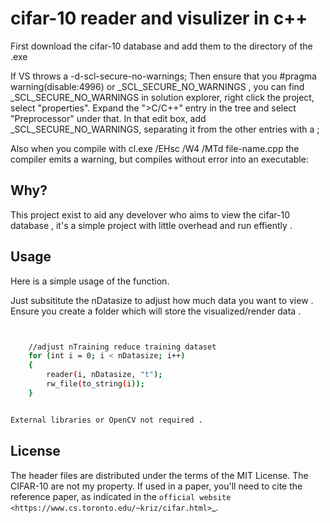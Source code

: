 # cifar-10 reader and visulizer in c++

First download the cifar-10 database and add them to the directory of the .exe

If VS throws a -d-scl-secure-no-warnings; 
Then ensure that you #pragma warning(disable:4996) or _SCL_SECURE_NO_WARNINGS , you can find 
_SCL_SECURE_NO_WARNINGS in solution explorer, right click the project, select "properties".
Expand the ">C/C++" entry in the tree and select "Preprocessor" under that. 
In that edit box, add _SCL_SECURE_NO_WARNINGS, separating it from the other entries with a ; 

Also when you compile with cl.exe /EHsc /W4 /MTd file-name.cpp the 
compiler emits a warning, but compiles without error into an executable:

## Why?

This project exist to aid any develover who aims to view the cifar-10 database , 
it's a simple project with little overhead and run effiently .



## Usage

Here is a simple usage of the function.

Just subsititute the nDatasize to adjust how much data you want to view .
Ensure you create a folder which will store the visualized/render data .

```bash


	//adjust nTraining reduce training dataset
	for (int i = 0; i < nDatasize; i++)
	{
		reader(i, nDatasize, "t");
		rw_file(to_string(i));
	}

```
```bash

External libraries or OpenCV not required .

```

## License

The header files are distributed under the terms of the MIT License. The
CIFAR-10 are not my property. If used in a paper, you'll need to cite the reference
paper, as indicated in the `official website <https://www.cs.toronto.edu/~kriz/cifar.html>`_.
